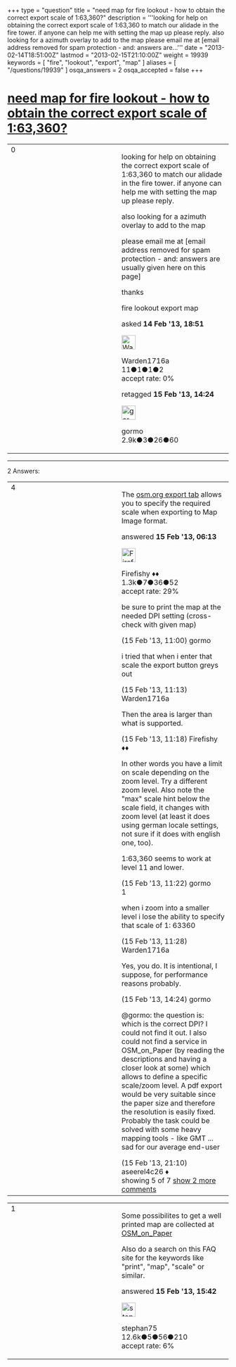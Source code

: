 +++
type = "question"
title = "need map for  fire lookout - how to obtain the correct export scale of 1:63,360?"
description = '''looking for help on obtaining the correct export scale of 1:63,360 to match our alidade in the fire tower. if anyone can help me with setting the map up please reply. also looking for a azimuth overlay to add to the map please email me at [email address removed for spam protection - and: answers are...'''
date = "2013-02-14T18:51:00Z"
lastmod = "2013-02-15T21:10:00Z"
weight = 19939
keywords = [ "fire", "lookout", "export", "map" ]
aliases = [ "/questions/19939" ]
osqa_answers = 2
osqa_accepted = false
+++

<div class="headNormal">

# [need map for fire lookout - how to obtain the correct export scale of 1:63,360?](/questions/19939/need-map-for-fire-lookout-how-to-obtain-the-correct-export-scale-of-163360)

</div>

<div id="main-body">

<div id="askform">

<table id="question-table" style="width:100%;">
<colgroup>
<col style="width: 50%" />
<col style="width: 50%" />
</colgroup>
<tbody>
<tr>
<td style="width: 30px; vertical-align: top"><div class="vote-buttons">
<span id="post-19939-upvote" class="ajax-command post-vote up" rel="nofollow" title="I like this post (click again to cancel)"> </span>
<div id="post-19939-score" class="post-score" title="current number of votes">
0
</div>
<span id="post-19939-downvote" class="ajax-command post-vote down" rel="nofollow" title="I dont like this post (click again to cancel)"> </span> <span id="favorite-mark" class="ajax-command favorite-mark" rel="nofollow" title="mark/unmark this question as favorite (click again to cancel)"> </span>
<div id="favorite-count" class="favorite-count">
&#10;</div>
</div></td>
<td><div id="item-right">
<div class="question-body">
<p>looking for help on obtaining the correct export scale of 1:63,360 to match our <span>alidade</span> in the fire tower. if anyone can help me with setting the map up please reply.</p>
<p>also looking for a azimuth overlay to add to the map</p>
<p>please email me at [email address removed for spam protection - and: answers are usually given here on this page]</p>
<p>thanks</p>
</div>
<div id="question-tags" class="tags-container tags">
<span class="post-tag tag-link-fire" rel="tag" title="see questions tagged &#39;fire&#39;">fire</span> <span class="post-tag tag-link-lookout" rel="tag" title="see questions tagged &#39;lookout&#39;">lookout</span> <span class="post-tag tag-link-export" rel="tag" title="see questions tagged &#39;export&#39;">export</span> <span class="post-tag tag-link-map" rel="tag" title="see questions tagged &#39;map&#39;">map</span>
</div>
<div id="question-controls" class="post-controls">
&#10;</div>
<div class="post-update-info-container">
<div class="post-update-info post-update-info-user">
<p>asked <strong>14 Feb '13, 18:51</strong></p>
<img src="https://secure.gravatar.com/avatar/963ef4e4316d10c9d2a50c58b2fb55c7?s=32&amp;d=identicon&amp;r=g" class="gravatar" width="32" height="32" alt="Warden1716a&#39;s gravatar image" />
<p><span>Warden1716a</span><br />
<span class="score" title="11 reputation points">11</span><span title="1 badges"><span class="badge1">●</span><span class="badgecount">1</span></span><span title="1 badges"><span class="silver">●</span><span class="badgecount">1</span></span><span title="2 badges"><span class="bronze">●</span><span class="badgecount">2</span></span><br />
<span class="accept_rate" title="Rate of the user&#39;s accepted answers">accept rate:</span> <span title="Warden1716a has no accepted answers">0%</span></p>
</div>
<div class="post-update-info post-update-info-edited">
<p><span> retagged <strong>15 Feb '13, 14:24</strong> </span></p>
<img src="https://secure.gravatar.com/avatar/806d5a652505590a9eba797ad5bea8db?s=32&amp;d=identicon&amp;r=g" class="gravatar" width="32" height="32" alt="gormo&#39;s gravatar image" />
<p><span>gormo</span><br />
<span class="score" title="2928 reputation points"><span>2.9k</span></span><span title="3 badges"><span class="badge1">●</span><span class="badgecount">3</span></span><span title="26 badges"><span class="silver">●</span><span class="badgecount">26</span></span><span title="60 badges"><span class="bronze">●</span><span class="badgecount">60</span></span></p>
</div>
</div>
<div id="comments-container-19939" class="comments-container">
&#10;</div>
<div id="comment-tools-19939" class="comment-tools">
&#10;</div>
<div class="clear">
&#10;</div>
<div id="comment-19939-form-container" class="comment-form-container">
&#10;</div>
<div class="clear">
&#10;</div>
</div></td>
</tr>
</tbody>
</table>

------------------------------------------------------------------------

<div class="tabBar">

<span id="sort-top"></span>

<div class="headQuestions">

2 Answers:

</div>

</div>

<span id="19941"></span>

<div id="answer-container-19941" class="answer">

<table style="width:100%;">
<colgroup>
<col style="width: 50%" />
<col style="width: 50%" />
</colgroup>
<tbody>
<tr>
<td style="width: 30px; vertical-align: top"><div class="vote-buttons">
<span id="post-19941-upvote" class="ajax-command post-vote up" rel="nofollow" title="I like this post (click again to cancel)"> </span>
<div id="post-19941-score" class="post-score" title="current number of votes">
4
</div>
<span id="post-19941-downvote" class="ajax-command post-vote down" rel="nofollow" title="I dont like this post (click again to cancel)"> </span>
</div></td>
<td><div class="item-right">
<div class="answer-body">
<p>The <a href="https://www.openstreetmap.org/export">osm.org export tab</a> allows you to specify the required scale when exporting to Map Image format.</p>
</div>
<div class="answer-controls post-controls">
&#10;</div>
<div class="post-update-info-container">
<div class="post-update-info post-update-info-user">
<p>answered <strong>15 Feb '13, 06:13</strong></p>
<img src="https://secure.gravatar.com/avatar/e79628d44a15e95c607f8c5007d0ccd2?s=32&amp;d=identicon&amp;r=g" class="gravatar" width="32" height="32" alt="Firefishy&#39;s gravatar image" />
<p><span>Firefishy ♦♦</span><br />
<span class="score" title="1296 reputation points"><span>1.3k</span></span><span title="7 badges"><span class="badge1">●</span><span class="badgecount">7</span></span><span title="36 badges"><span class="silver">●</span><span class="badgecount">36</span></span><span title="52 badges"><span class="bronze">●</span><span class="badgecount">52</span></span><br />
<span class="accept_rate" title="Rate of the user&#39;s accepted answers">accept rate:</span> <span title="Firefishy has 14 accepted answers">29%</span></p>
</div>
</div>
<div id="comments-container-19941" class="comments-container">
<span id="19948"></span>
<div id="comment-19948" class="comment">
<div id="post-19948-score" class="comment-score">
&#10;</div>
<div class="comment-text">
<p>be sure to print the map at the needed DPI setting (cross-check with given map)</p>
</div>
<div id="comment-19948-info" class="comment-info">
<span class="comment-age">(15 Feb '13, 11:00)</span> <span class="comment-user userinfo">gormo</span>
</div>
</div>
<span id="19949"></span>
<div id="comment-19949" class="comment">
<div id="post-19949-score" class="comment-score">
&#10;</div>
<div class="comment-text">
<p>i tried that when i enter that scale the export button greys out</p>
</div>
<div id="comment-19949-info" class="comment-info">
<span class="comment-age">(15 Feb '13, 11:13)</span> <span class="comment-user userinfo">Warden1716a</span>
</div>
</div>
<span id="19950"></span>
<div id="comment-19950" class="comment">
<div id="post-19950-score" class="comment-score">
&#10;</div>
<div class="comment-text">
<p>Then the area is larger than what is supported.</p>
</div>
<div id="comment-19950-info" class="comment-info">
<span class="comment-age">(15 Feb '13, 11:18)</span> <span class="comment-user userinfo">Firefishy ♦♦</span>
</div>
</div>
<span id="19951"></span>
<div id="comment-19951" class="comment">
<div id="post-19951-score" class="comment-score">
&#10;</div>
<div class="comment-text">
<p>In other words you have a limit on scale depending on the zoom level. Try a different zoom level. Also note the "max" scale hint below the scale field, it changes with zoom level (at least it does using german locale settings, not sure if it does with english one, too).</p>
<p>1:63,360 seems to work at level 11 and lower.</p>
</div>
<div id="comment-19951-info" class="comment-info">
<span class="comment-age">(15 Feb '13, 11:22)</span> <span class="comment-user userinfo">gormo</span>
</div>
</div>
<span id="19952"></span>
<div id="comment-19952" class="comment">
<div id="post-19952-score" class="comment-score">
1
</div>
<div class="comment-text">
<p>when i zoom into a smaller level i lose the ability to specify that scale of 1: 63360</p>
</div>
<div id="comment-19952-info" class="comment-info">
<span class="comment-age">(15 Feb '13, 11:28)</span> <span class="comment-user userinfo">Warden1716a</span>
</div>
</div>
<span id="19958"></span>
<div id="comment-19958" class="comment not_top_scorer">
<div id="post-19958-score" class="comment-score">
&#10;</div>
<div class="comment-text">
<p>Yes, you do. It is intentional, I suppose, for performance reasons probably.</p>
</div>
<div id="comment-19958-info" class="comment-info">
<span class="comment-age">(15 Feb '13, 14:24)</span> <span class="comment-user userinfo">gormo</span>
</div>
</div>
<span id="19972"></span>
<div id="comment-19972" class="comment not_top_scorer">
<div id="post-19972-score" class="comment-score">
&#10;</div>
<div class="comment-text">
<p><span></span><span>@gormo</span>: the question is: which is the correct DPI? <span>I could not find it out</span>. I also could not find a service in <span>OSM_on_Paper</span> (by reading the descriptions and having a closer look at some) which allows to define a specific scale/zoom level. A pdf export would be very suitable since the paper size and therefore the resolution is easily fixed. Probably the task could be solved with some heavy mapping tools - like GMT ... sad for our average end-user</p>
</div>
<div id="comment-19972-info" class="comment-info">
<span class="comment-age">(15 Feb '13, 21:10)</span> <span class="comment-user userinfo">aseerel4c26 ♦</span>
</div>
</div>
</div>
<div id="comment-tools-19941" class="comment-tools">
<span class="comments-showing"> showing 5 of 7 </span> <a href="#" class="show-all-comments-link">show 2 more comments</a>
</div>
<div class="clear">
&#10;</div>
<div id="comment-19941-form-container" class="comment-form-container">
&#10;</div>
<div class="clear">
&#10;</div>
</div></td>
</tr>
</tbody>
</table>

</div>

<span id="19966"></span>

<div id="answer-container-19966" class="answer">

<table style="width:100%;">
<colgroup>
<col style="width: 50%" />
<col style="width: 50%" />
</colgroup>
<tbody>
<tr>
<td style="width: 30px; vertical-align: top"><div class="vote-buttons">
<span id="post-19966-upvote" class="ajax-command post-vote up" rel="nofollow" title="I like this post (click again to cancel)"> </span>
<div id="post-19966-score" class="post-score" title="current number of votes">
1
</div>
<span id="post-19966-downvote" class="ajax-command post-vote down" rel="nofollow" title="I dont like this post (click again to cancel)"> </span>
</div></td>
<td><div class="item-right">
<div class="answer-body">
<p>Some possibilites to get a well printed map are collected at <a href="https://wiki.openstreetmap.org/wiki/OSM_on_Paper">OSM_on_Paper</a></p>
<p>Also do a search on this FAQ site for the keywords like "print", "map", "scale" or similar.</p>
</div>
<div class="answer-controls post-controls">
&#10;</div>
<div class="post-update-info-container">
<div class="post-update-info post-update-info-user">
<p>answered <strong>15 Feb '13, 15:42</strong></p>
<img src="https://secure.gravatar.com/avatar/245b73d4390c3408fe3c6da759b9897f?s=32&amp;d=identicon&amp;r=g" class="gravatar" width="32" height="32" alt="stephan75&#39;s gravatar image" />
<p><span>stephan75</span><br />
<span class="score" title="12642 reputation points"><span>12.6k</span></span><span title="5 badges"><span class="badge1">●</span><span class="badgecount">5</span></span><span title="56 badges"><span class="silver">●</span><span class="badgecount">56</span></span><span title="210 badges"><span class="bronze">●</span><span class="badgecount">210</span></span><br />
<span class="accept_rate" title="Rate of the user&#39;s accepted answers">accept rate:</span> <span title="stephan75 has 37 accepted answers">6%</span></p>
</div>
</div>
<div id="comments-container-19966" class="comments-container">
&#10;</div>
<div id="comment-tools-19966" class="comment-tools">
&#10;</div>
<div class="clear">
&#10;</div>
<div id="comment-19966-form-container" class="comment-form-container">
&#10;</div>
<div class="clear">
&#10;</div>
</div></td>
</tr>
</tbody>
</table>

</div>

<div class="paginator-container-left">

</div>

</div>

</div>

